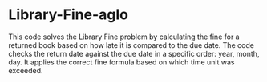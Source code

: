 # Library-Fine-aglo
This code solves the Library Fine problem by calculating the fine for a returned book based on how late it is compared to the due date. The code checks the return date against the due date in a specific order: year, month, day. It applies the correct fine formula based on which time unit was exceeded.
